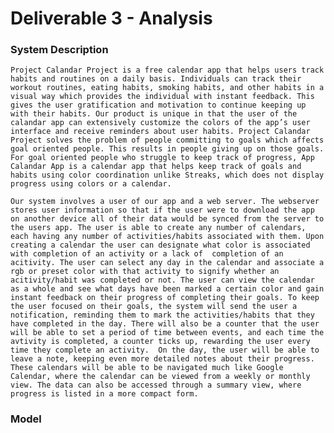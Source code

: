# Deliverable 3 - Analysis

### System Description
    Project Calandar Project is a free calendar app that helps users track habits and routines on a daily basis. Individuals can track their workout routines, eating habits, smoking habits, and other habits in a visual way which provides the individual with instant feedback. This gives the user gratification and motivation to continue keeping up with their habits. Our product is unique in that the user of the calandar app can extensively customize the colors of the app’s user interface and receive reminders about user habits. Project Calandar Project solves the problem of people committing to goals which affects goal oriented people. This results in people giving up on those goals. For goal oriented people who struggle to keep track of progress, App Calandar App is a calendar app that helps keep track of goals and habits using color coordination unlike Streaks, which does not display progress using colors or a calendar.

    Our system involves a user of our app and a web server. The webserver stores user information so that if the user were to download the app on another device all of their data would be synced from the server to the users app. The user is able to create any number of calendars, each having any number of activities/habits associated with them. Upon creating a calendar the user can designate what color is associated with completion of an activity or a lack of  completion of an acitivity. The user can select any day in the calendar and associate a rgb or preset color with that activity to signify whether an acitivity/habit was completed or not. The user can view the calendar as a whole and see what days have been marked a certain color and gain instant feedback on their progress of completing their goals. To keep the user focused on their goals, the system will send the user a notification, reminding them to mark the activities/habits that they have completed in the day. There will also be a counter that the user will be able to set a period of time between events, and each time the avtivity is completed, a counter ticks up, rewarding the user every time they complete an activity.  On the day, the user will be able to leave a note, keeping even more detailed notes about their progress. These calendars will be able to be navigated much like Google Calendar, where the calendar can be viewed from a weekly or monthly view. The data can also be accessed through a summary view, where progress is listed in a more compact form.

### Model
